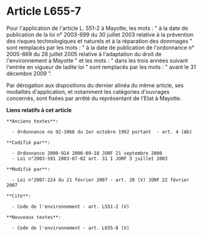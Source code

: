 # Article L655-7

Pour l'application de l'article L. 551-2 à Mayotte, les mots : " à la date de publication de la loi n° 2003-699 du 30 juillet
2003 relative à la prévention des risques technologiques et naturels et à la réparation des dommages " sont remplacés par les
mots : " à la date de publication de l'ordonnance n° 2005-869 du 28 juillet 2005 relative à l'adaptation du droit de
l'environnement à Mayotte " et les mots : " dans les trois années suivant l'entrée en vigueur de ladite loi " sont remplacés
par les mots : " avant le 31 décembre 2009 ". 

Par dérogation aux dispositions du dernier alinéa du même article, ses modalités d'application, et notamment les catégories
d'ouvrages concernés, sont fixées par arrêté du représentant de l'Etat à Mayotte.

**Liens relatifs à cet article**

	**Anciens textes**:

	  - Ordonnance no 92-1068 du 1er octobre 1992 portant  - art. 4 (Ab)

	**Codifié par**:

	  - Ordonnance 2000-914 2000-09-18 JORF 21 septembre 2000
	  - Loi n°2003-591 2003-07-02 art. 31 I JORF 3 juillet 2003

	**Modifié par**:

	  - Loi n°2007-224 du 21 février 2007 - art. 20 (V) JORF 22 février 2007

	**Cite**:

	  - Code de l'environnement - art. L551-2 (V)

	**Nouveaux textes**:

	  - Code de l'environnement - art. L655-8 (V)
